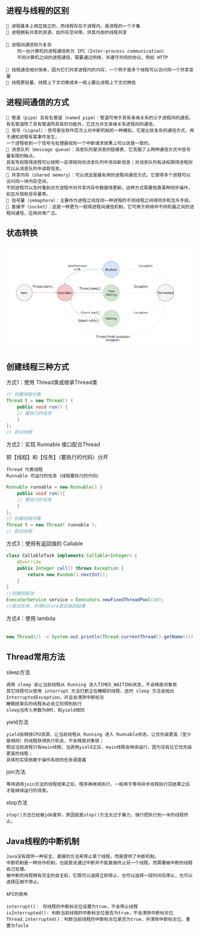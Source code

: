 
## 进程与线程的区别

    🚀 进程基本上相互独立的，而线程存在于进程内，是进程的一个子集
    🚀 进程拥有共享的资源，如内存空间等，供其内部的线程共享

    🚀 进程间通信较为复杂
        同一台计算机的进程通信称为 IPC（Inter-process communication）
        不同计算机之间的进程通信，需要通过网络，并遵守共同的协议，例如 HTTP

    🚀 线程通信相对简单，因为它们共享进程内的内存，一个例子是多个线程可以访问同一个共享变量
    🚀 线程更轻量，线程上下文切换成本一般上要比进程上下文切换低


## 进程间通信的方式
    🚀 管道（pipe）及有名管道（named pipe）：管道可用于具有亲缘关系的父子进程间的通信，
    有名管道除了具有管道所具有的功能外，它还允许无亲缘关系进程间的通信。
    🚀 信号（signal）：信号是在软件层次上对中断机制的一种模拟，它是比较复杂的通信方式，用于通知进程有某事件发生，
    一个进程收到一个信号与处理器收到一个中断请求效果上可以说是一致的。
    🚀 消息队列（message queue）：消息队列是消息的链接表，它克服了上两种通信方式中信号量有限的缺点，
    具有写权限得进程可以按照一定得规则向消息队列中添加新信息；对消息队列有读权限得进程则可以从消息队列中读取信息。
    🚀 共享内存（shared memory）：可以说这是最有用的进程间通信方式。它使得多个进程可以访问同一块内存空间，
    不同进程可以及时看到对方进程中对共享内存中数据得更新。这种方式需要依靠某种同步操作，如互斥锁和信号量等。
    🚀 信号量（semaphore）：主要作为进程之间及同一种进程的不同线程之间得同步和互斥手段。
    🚀 套接字（socket）：这是一种更为一般得进程间通信机制，它可用于网络中不同机器之间的进程间通信，应用非常广泛。



## 状态转换

![图片](img/J5.png)


## 创建线程三种方式

方式1：使用 Thread类或继承Thread类

```java
// 创建线程对象
Thread t = new Thread() {
    public void run() {
    // 要执行的任务
    }
};
// 启动线程
```

方式2：实现 Runnable 接口配合Thread

把【线程】和【任务】（要执行的代码）分开

    Thread 代表线程
    Runnable 可运行的任务（线程要执行的代码）

```java
Runnable runnable = new Runnable() {
    public void run(){
    // 要执行的任务
    }
};
// 创建线程对象
Thread t = new Thread( runnable );
// 启动线程
```

方式3：使用有返回值的 Callable
```java
class CallableTask implements Callable<Integer> {
    @Override
    public Integer call() throws Exception {
        return new Random().nextInt(); 
    }
}
//创建线程池
ExecutorService service = Executors.newFixedThreadPool(10);
//提交任务，并用Future提交返回结果

```


方式4：使用 lambda

```java

new Thread(() -> System.out.println(Thread.currentThread().getName())).start();


```


## Thread常用方法

sleep方法

    调用 sleep 会让当前线程从 Running 进入TIMED_WAITING状态，不会释放对象锁
    其它线程可以使用 interrupt 方法打断正在睡眠的线程，这时 sleep 方法会抛出 InterruptedException，并且会清除中断标志
    睡眠结束后的线程未必会立刻得到执行
    sleep当传入参数为0时，和yield相同

yield方法

    yield会释放CPU资源，让当前线程从 Running 进入 Runnable状态，让优先级更高（至少是相同）的线程获得执行机会，不会释放对象锁；
    假设当前进程只有main线程，当调用yield之后，main线程会继续运行，因为没有比它优先级更高的线程；
    具体的实现依赖于操作系统的任务调度器

join方法

    等待调用join方法的线程结束之后，程序再继续执行，一般用于等待异步线程执行完结果之后才能继续运行的场景。

stop方法

    stop()方法已经被jdk废弃，原因就是stop()方法太过于暴力，强行把执行到一半的线程终止。


## Java线程的中断机制

    Java没有提供一种安全、直接的方法来停止某个线程，而是提供了中断机制。
    中断机制是一种协作机制，也就是说通过中断并不能直接终止另一个线程，而需要被中断的线程自己处理。
    被中断的线程拥有完全的自主权，它既可以选择立即停止，也可以选择一段时间后停止，也可以选择压根不停止。

    API的使用
    
    interrupt()： 将线程的中断标志位设置为true，不会停止线程
    isInterrupted(): 判断当前线程的中断标志位是否为true，不会清除中断标志位
    Thread.interrupted()：判断当前线程的中断标志位是否为true，并清除中断标志位，重置为fasle